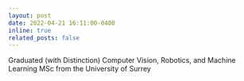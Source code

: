 ```yaml
---
layout: post
date: 2022-04-21 16:11:00-0400
inline: true
related_posts: false
---
```


Graduated (with Distinction) Computer Vision, Robotics, and Machine Learning MSc from the University of Surrey